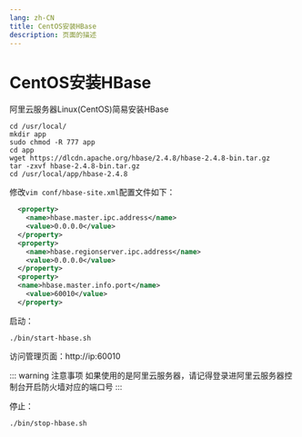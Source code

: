 ```yaml
---
lang: zh-CN
title: CentOS安装HBase
description: 页面的描述
---
```


# CentOS安装HBase

阿里云服务器Linux(CentOS)简易安装HBase

```shell
cd /usr/local/
mkdir app
sudo chmod -R 777 app
cd app
wget https://dlcdn.apache.org/hbase/2.4.8/hbase-2.4.8-bin.tar.gz 
tar -zxvf hbase-2.4.8-bin.tar.gz
cd /usr/local/app/hbase-2.4.8
```


修改`vim conf/hbase-site.xml`配置文件如下：
```xml
  <property>
    <name>hbase.master.ipc.address</name>
    <value>0.0.0.0</value>
  </property>
  <property>
    <name>hbase.regionserver.ipc.address</name>
    <value>0.0.0.0</value>
  </property>
  <property>
  <name>hbase.master.info.port</name>
    <value>60010</value>
  </property>
```
启动：
```shell
./bin/start-hbase.sh
```
访问管理页面：http://ip:60010

::: warning 注意事项
如果使用的是阿里云服务器，请记得登录进阿里云服务器控制台开启防火墙对应的端口号
:::

停止：
```shell
./bin/stop-hbase.sh
```


<Comment></Comment>
